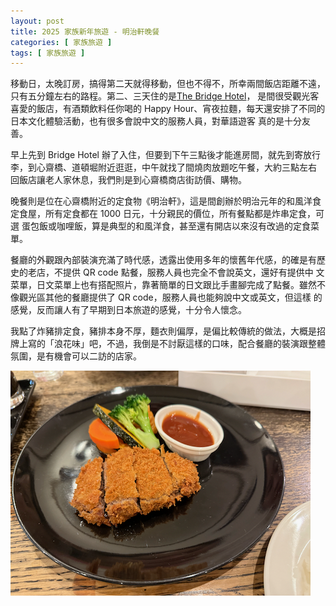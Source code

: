 ```yaml
---
layout: post
title: 2025 家族新年旅遊 - 明治軒晚餐
categories: [ 家族旅遊 ]
tags: [ 家族旅遊 ]
---
```


移動日，太晚訂房，搞得第二天就得移動，但也不得不，所幸兩間飯店距離不遠，只有五分鐘左右的路程。第二、三天住的是[The Bridge Hotel](https://bridge-h.co.jp/)，
是間很受觀光客喜愛的飯店，有酒類飲料任你喝的 Happy Hour、宵夜拉麵，每天還安排了不同的日本文化體驗活動，也有很多會說中文的服務人員，對華語遊客
真的是十分友善。

早上先到 Bridge Hotel 辦了入住，但要到下午三點後才能進房間，就先到寄放行李，到心齋橋、道頓堀附近逛逛，中午就找了間燒肉放題吃午餐，大約三點左右
回飯店讓老人家休息，我們則是到心齋橋商店街訪價、購物。

晚餐則是位在心齋橋附近的定食物《明治軒》，這是間創辦於明治元年的和風洋食定食屋，所有定食都在 1000 日元，十分親民的價位，所有餐點都是炸串定食，可選
蛋包飯或咖哩飯，算是典型的和風洋食，甚至還有開店以來沒有改過的定食菜單。

餐廳的外觀跟內部裝演充滿了時代感，透露出使用多年的懷舊年代感，的確是有歷史的老店，不提供 QR code 點餐，服務人員也完全不會說英文，還好有提供中
文菜單，日文菜單上也有搭配照片，靠著簡單的日文跟比手畫腳完成了點餐。雖然不像觀光區其他的餐廳提供了 QR code，服務人員也能夠說中文或英文，但這樣
的感覺，反而讓人有了早期到日本旅遊的感覺，十分令人懷念。

我點了炸豬排定食，豬排本身不厚，麵衣則偏厚，是偏比較傳統的做法，大概是招牌上寫的「浪花味」吧，不過，我倒是不討厭這樣的口味，配合餐廳的裝演跟整體
氛圍，是有機會可以二訪的店家。

![明治軒](/assets/2025-01/mei-ji-katsu-don.png)